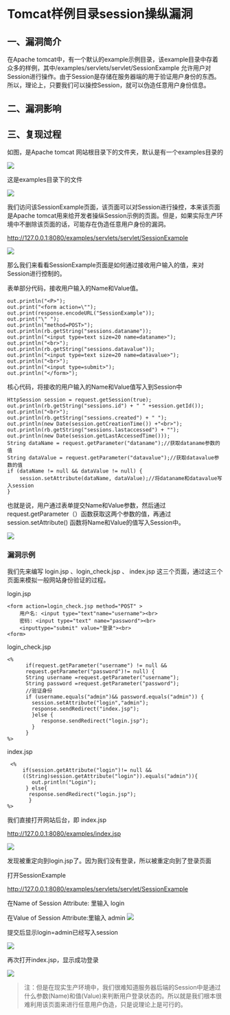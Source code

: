 Tomcat样例目录session操纵漏洞
=============================

一、漏洞简介
------------

在Apache
tomcat中，有一个默认的example示例目录，该example目录中存着众多的样例，其中/examples/servlets/servlet/SessionExample
允许用户对Session进行操作。由于Session是存储在服务器端的用于验证用户身份的东西。所以，理论上，只要我们可以操控Session，就可以伪造任意用户身份信息。

二、漏洞影响
------------

三、复现过程
------------

如图，是Apache tomcat 网站根目录下的文件夹，默认是有一个examples目录的

![](resource/Tomcat样例目录session操纵漏洞/media/rId24.png)

这是examples目录下的文件

![](resource/Tomcat样例目录session操纵漏洞/media/rId25.png)

我们访问该SessionExample页面，该页面可以对Session进行操控，本来该页面是Apache
tomcat用来给开发者操纵Session示例的页面。但是，如果实际生产环境中不删除该页面的话，可能存在伪造任意用户身份的漏洞。

<http://127.0.0.1:8080/examples/servlets/servlet/SessionExample>

![](resource/Tomcat样例目录session操纵漏洞/media/rId27.png)

那么我们来看看SessionExample页面是如何通过接收用户输入的值，来对Session进行控制的。

表单部分代码，接收用户输入的Name和Value值。

    out.println("<P>");
    out.print("<form action=\"");
    out.print(response.encodeURL("SessionExample"));
    out.print("\" ");
    out.println("method=POST>");
    out.println(rb.getString("sessions.dataname"));
    out.println("<input type=text size=20 name=dataname>");
    out.println("<br>");
    out.println(rb.getString("sessions.datavalue"));
    out.println("<input type=text size=20 name=datavalue>");
    out.println("<br>");
    out.println("<input type=submit>");
    out.println("</form>");

核心代码，将接收的用户输入的Name和Value值写入到Session中

    HttpSession session = request.getSession(true);
    out.println(rb.getString("sessions.id") + " " +session.getId());
    out.println("<br>");
    out.println(rb.getString("sessions.created") + " ");
    out.println(new Date(session.getCreationTime()) +"<br>");
    out.println(rb.getString("sessions.lastaccessed") + "");
    out.println(new Date(session.getLastAccessedTime()));
    String dataName = request.getParameter("dataname");//获取dataname参数的值
    String dataValue = request.getParameter("datavalue");//获取datavalue参数的值
    if (dataName != null && dataValue != null) {
        session.setAttribute(dataName, dataValue);//将dataname和datavalue写入session
    }

也就是说，用户通过表单提交Name和Value参数，然后通过request.getParameter（）函数获取这两个参数的值，再通过session.setAttribute()
函数将Name和Value的值写入Session中。

![](resource/Tomcat样例目录session操纵漏洞/media/rId28.png)

### 漏洞示例

我们先来编写 login.jsp 、login\_check.jsp 、 index.jsp
这三个页面，通过这三个页面来模拟一般网站身份验证的过程。

login.jsp

    <form action=login_check.jsp method="POST" >  
        用户名: <input type="text"name="username"><br> 
        密码: <input type="text" name="password"><br> 
        <inputtype="submit" value="登录"><br> 
    <form>

login\_check.jsp

    <% 
          if(request.getParameter("username") != null && 
          request.getParameter("password")!= null) {  
          String username =request.getParameter("username"); 
          String password =request.getParameter("password"); 
          //验证身份 
          if (username.equals("admin")&& password.equals("admin")) {  
            session.setAttribute("login","admin"); 
            response.sendRedirect("index.jsp"); 
            }else { 
               response.sendRedirect("login.jsp"); 
            }  
          } 
    %>

index.jsp

     <% 
         if(session.getAttribute("login")!= null &&
         ((String)session.getAttribute("login")).equals("admin")){ 
            out.println("Login"); 
          } else{
           response.sendRedirect("login.jsp");
           }
    %>

我们直接打开网站后台，即 index.jsp

<http://127.0.0.1:8080/examples/index.jsp>

![](resource/Tomcat样例目录session操纵漏洞/media/rId31.png)

发现被重定向到login.jsp了。因为我们没有登录，所以被重定向到了登录页面

打开SessionExample

<http://127.0.0.1:8080/examples/servlets/servlet/SessionExample>

在Name of Session Attribute: 里输入 login

在Value of Session Attribute:里输入 admin
![](resource/Tomcat样例目录session操纵漏洞/media/rId32.png)

提交后显示login=admin已经写入session

![](resource/Tomcat样例目录session操纵漏洞/media/rId33.png)

再次打开index.jsp，显示成功登录

![](resource/Tomcat样例目录session操纵漏洞/media/rId34.png)

> 注：但是在现实生产环境中，我们很难知道服务器后端的Session中是通过什么参数(Name)和值(Value)来判断用户登录状态的。所以就是我们根本很难利用该页面来进行任意用户伪造，只是说理论上是可行的。
